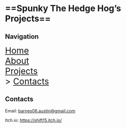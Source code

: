 # ==Spunky The Hedge Hog’s Projects==

## Navigation

<span style="font-size:2em"><u><a href="HomePage.html">Home</a></u><br/><a href="AboutPage.html">About</a><br/><a href="ProjectsPage.html">Projects</a><br/>> <a href="ContactPage.html">Contacts</a></span>

## Contacts

Email: barnes06.austin@gmail.com

Itch.io: https://shift15.itch.io/

